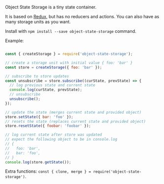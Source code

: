 Object State Storage is a tiny state container.

It is based on [Redux](https://github.com/reactjs/redux), but has no reducers and actions.
You can also have as many storage units as you want.

Install with `npm install --save object-state-storage` command.

Example:
```javascript

const { createStorage } = require('object-state-storage');

// create a storage unit with initial value { foo: 'bar' }
const store = createStorage({ foo: 'bar' });

// subscribe to store updates
const unsubscribe = store.subscribe((curState, prevState) => {
  // log previous state and current state
  console.log(curState, prevState);
  // unsubscribe
  unsubscribe();
});

// update the state (merges current state and provided object)
store.setState({ bar: 'foo' });
// resets the state (replaces current state and provided object)
store.resetState({ foobar: 'foobar' });

// log current state after store was updated
// expect the following object to be in console.log
// {
//   foo: 'bar',
//   bar: 'foo',
// }
console.log(store.getState());

```

Extra functions: `const { clone, merge } = require('object-state-storage')`.
